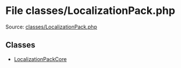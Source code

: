 File classes/LocalizationPack.php
=========

Source: [classes/LocalizationPack.php](https://github.com/PrestaShop/PrestaShop/blob/1.6.1.1/classes/LocalizationPack.php)


Classes
-------

* [LocalizationPackCore](class.LocalizationPackCore.md)

